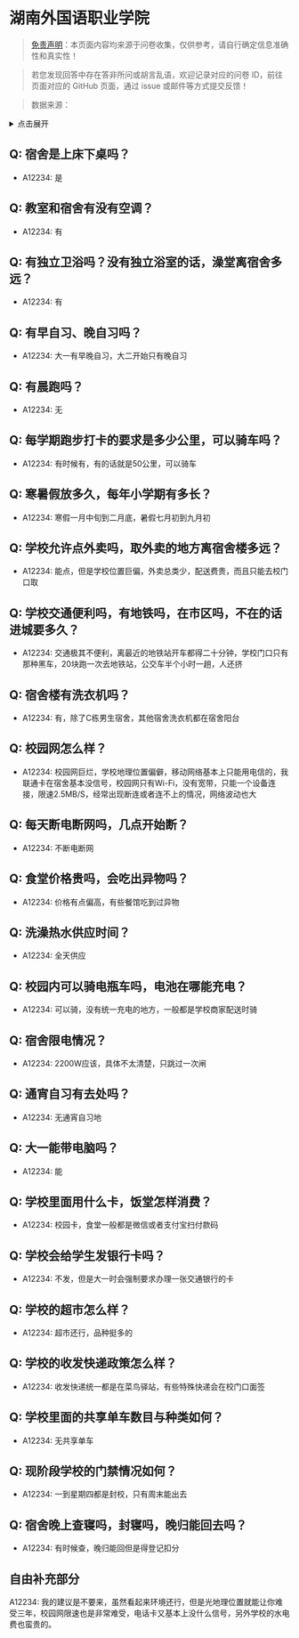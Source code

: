 # 湖南外国语职业学院

> [免责声明](https://colleges.chat/#_3)：本页面内容均来源于问卷收集，仅供参考，请自行确定信息准确性和真实性！

> 若您发现回答中存在答非所问或胡言乱语，欢迎记录对应的问卷 ID，前往页面对应的 GitHub 页面，通过 issue 或邮件等方式提交反馈！

> 数据来源：

<details><summary>点击展开</summary>
<ul>
<li>A12234: 匿名 (2022 年 06 月)</li>
</ul>
</details>

## Q: 宿舍是上床下桌吗？

- A12234: 是

## Q: 教室和宿舍有没有空调？

- A12234: 有

## Q: 有独立卫浴吗？没有独立浴室的话，澡堂离宿舍多远？

- A12234: 有

## Q: 有早自习、晚自习吗？

- A12234: 大一有早晚自习，大二开始只有晚自习

## Q: 有晨跑吗？

- A12234: 无

## Q: 每学期跑步打卡的要求是多少公里，可以骑车吗？

- A12234: 有时候有，有的话就是50公里，可以骑车

## Q: 寒暑假放多久，每年小学期有多长？

- A12234: 寒假一月中旬到二月底，暑假七月初到九月初

## Q: 学校允许点外卖吗，取外卖的地方离宿舍楼多远？

- A12234: 能点，但是学校位置巨偏，外卖总类少，配送费贵，而且只能去校门口取

## Q: 学校交通便利吗，有地铁吗，在市区吗，不在的话进城要多久？

- A12234: 交通极其不便利，离最近的地铁站开车都得二十分钟，学校门口只有那种黑车，20块跑一次去地铁站，公交车半个小时一趟，人还挤

## Q: 宿舍楼有洗衣机吗？

- A12234: 有，除了C栋男生宿舍，其他宿舍洗衣机都在宿舍阳台

## Q: 校园网怎么样？

- A12234: 校园网巨烂，学校地理位置偏僻，移动网络基本上只能用电信的，我联通卡在宿舍基本没信号，校园网只有Wi-Fi，没有宽带，只能一个设备连接，限速2.5MB/S，经常出现断连或者连不上的情况，网络波动也大

## Q: 每天断电断网吗，几点开始断？

- A12234: 不断电断网

## Q: 食堂价格贵吗，会吃出异物吗？

- A12234: 价格有点偏高，有些餐馆吃到过异物

## Q: 洗澡热水供应时间？

- A12234: 全天供应

## Q: 校园内可以骑电瓶车吗，电池在哪能充电？

- A12234: 可以骑，没有统一充电的地方，一般都是学校商家配送时骑

## Q: 宿舍限电情况？

- A12234: 2200W应该，具体不太清楚，只跳过一次闸

## Q: 通宵自习有去处吗？

- A12234: 无通宵自习地

## Q: 大一能带电脑吗？

- A12234: 能

## Q: 学校里面用什么卡，饭堂怎样消费？

- A12234: 校园卡，食堂一般都是微信或者支付宝扫付款码

## Q: 学校会给学生发银行卡吗？

- A12234: 不发，但是大一时会强制要求办理一张交通银行的卡

## Q: 学校的超市怎么样？

- A12234: 超市还行，品种挺多的

## Q: 学校的收发快递政策怎么样？

- A12234: 收发快递统一都是在菜鸟驿站，有些特殊快递会在校门口面签

## Q: 学校里面的共享单车数目与种类如何？

- A12234: 无共享单车

## Q: 现阶段学校的门禁情况如何？

- A12234: 一到星期四都是封校，只有周末能出去

## Q: 宿舍晚上查寝吗，封寝吗，晚归能回去吗？

- A12234: 有时候查，晚归能回但是得登记扣分

## 自由补充部分

A12234: 我的建议是不要来，虽然看起来环境还行，但是光地理位置就能让你难受三年，校园网限速也是非常难受，电话卡又基本上没什么信号，另外学校的水电费也蛮贵的。